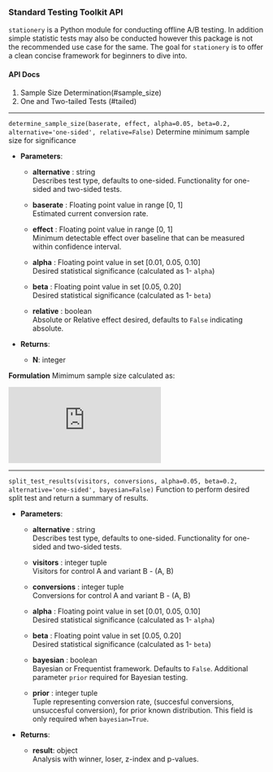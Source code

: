 ### Standard Testing Toolkit API

`stationery` is a Python module for conducting offline A/B testing. In addition simple statistic tests may also be conducted however this package is not the recommended use case for the same. The goal for `stationery` is to offer a clean concise framework for beginners to dive into.

#### API Docs
1. Sample Size Determination(#sample_size)
2. One and Two-tailed Tests (#tailed)

-------
<a name="sample_size"></a>
`determine_sample_size(baserate, effect, alpha=0.05, beta=0.2, alternative='one-sided', relative=False)`
Determine minimum sample size for significance
+ **Parameters**:
    + **alternative** : string  
Describes test type, defaults to one-sided. Functionality for one-sided and two-sided tests.

    + **baserate** : Floating point value in range [0, 1]  
Estimated current conversion rate.

    + **effect** : Floating point value in range [0, 1]  
Minimum detectable effect over baseline that can be measured within confidence interval.

    + **alpha** : Floating point value in set [0.01, 0.05, 0.10]  
Desired statistical significance (calculated as 1- `alpha`)
    
    + **beta** : Floating point value in set [0.05, 0.20]  
Desired statistical significance (calculated as 1- `beta`)

    + **relative** : boolean  
Absolute or Relative effect desired, defaults to `False` indicating absolute.

+ **Returns**:
    + **N**: integer

**Formulation**
Mimimum sample size calculated as:

![equation](http://www.sciweavers.org/tex2img.php?eq=N%20%3D%20%20%5Cfrac%7B%28%20Z_%7B%5Calpha%7D%20%2B%20Z_%7B1-%5Cbeta%7D%29%5E%7B2%7D%7D%7Bd%5E%7B2%7D%7D%20%5Bp_%7B1%7D%281%20-%20p_%7B1%7D%29%20%2B%20p_%7B2%7D%281%20-%20p_%7B2%7D%29%5D%0A&bc=White&fc=Black&im=png&fs=12&ff=arev&edit=0)

-------
<a name="tailed"></a>
`split_test_results(visitors, conversions, alpha=0.05, beta=0.2, alternative='one-sided', bayesian=False)`
Function to perform desired split test and return a summary of results.
+ **Parameters**:
    + **alternative** : string  
Describes test type, defaults to one-sided. Functionality for one-sided and two-sided tests.

    + **visitors** : integer tuple  
Visitors for control A and variant B - (A, B) 

    + **conversions** : integer tuple  
Conversions for control A and variant B - (A, B)

    + **alpha** : Floating point value in set [0.01, 0.05, 0.10]  
Desired statistical significance (calculated as 1- `alpha`)
    
    + **beta** : Floating point value in set [0.05, 0.20]  
Desired statistical significance (calculated as 1- `beta`)

    + **bayesian** : boolean  
Bayesian or Frequentist framework. Defaults to `False`. Additional parameter `prior` required for Bayesian testing.
 
    + **prior** : integer tuple  
Tuple representing conversion rate, (succesful conversions, unsuccesful conversion), for prior known distribution. This field is only required when `bayesian=True`.

+ **Returns**:
    + **result**: object  
Analysis with winner, loser, z-index and p-values.
